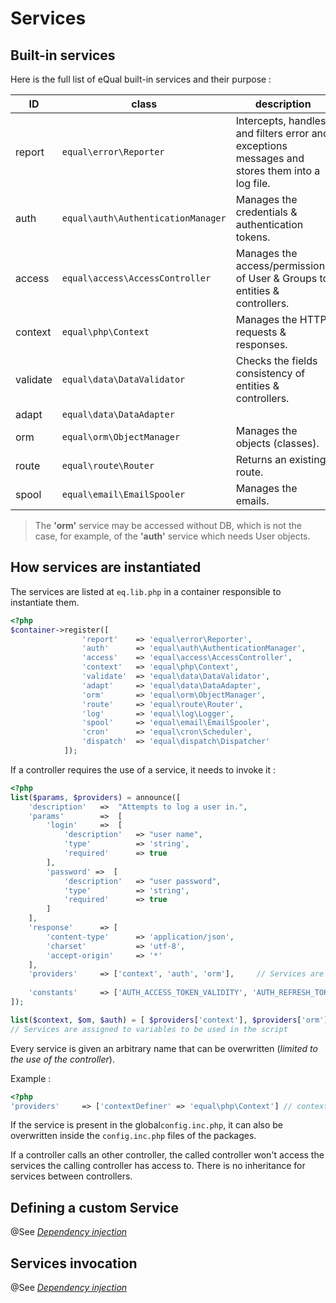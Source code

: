 # Services

## Built-in services


Here is the full list of eQual built-in services and their purpose :

|ID|class|description|
|--|--|--|
|report|`equal\error\Reporter`|Intercepts, handles and filters error and exceptions messages and stores them into a log file. |
|auth|`equal\auth\AuthenticationManager`| Manages the credentials & authentication tokens. |
|access|`equal\access\AccessController`| Manages the access/permissions of User & Groups to entities & controllers. |
|context|`equal\php\Context`| Manages the HTTP requests & responses. |
|validate|`equal\data\DataValidator`| Checks the fields consistency of entities & controllers. |
|adapt|`equal\data\DataAdapter`| |
|orm|`equal\orm\ObjectManager`| Manages the objects (classes). |
|route|`equal\route\Router`| Returns an existing route. |
|spool|`equal\email\EmailSpooler`| Manages the emails. |

>  The **'orm'** service may be accessed without DB, which is not the case, for example, of the **'auth'** service which needs User objects.

## How services are instantiated

The services are listed at `eq.lib.php` in a container responsible to instantiate them.

```php
<?php
$container->register([
                'report'    => 'equal\error\Reporter',						
                'auth'      => 'equal\auth\AuthenticationManager',
                'access'    => 'equal\access\AccessController',
                'context'   => 'equal\php\Context',
                'validate'  => 'equal\data\DataValidator',
                'adapt'     => 'equal\data\DataAdapter',
                'orm'       => 'equal\orm\ObjectManager',
                'route'     => 'equal\route\Router',
                'log'       => 'equal\log\Logger',
                'spool'     => 'equal\email\EmailSpooler',
                'cron'      => 'equal\cron\Scheduler',
                'dispatch'  => 'equal\dispatch\Dispatcher'
            ]);
```

If a controller requires the use of a service, it needs to invoke it :

```php
<?php
list($params, $providers) = announce([
    'description'	=>	"Attempts to log a user in.",
    'params' 		=>	[
        'login'		=>	[
            'description'   => "user name",
            'type'          => 'string',
            'required'      => true
        ],
        'password' =>  [
            'description'   => "user password",
            'type'          => 'string',
            'required'      => true
        ]
    ],
    'response'      => [
        'content-type'      => 'application/json',
        'charset'           => 'utf-8',
        'accept-origin'     => '*'
    ],    
    'providers'     => ['context', 'auth', 'orm'],     // Services are invoked                                   
    
    'constants'     => ['AUTH_ACCESS_TOKEN_VALIDITY', 'AUTH_REFRESH_TOKEN_VALIDITY', 'AUTH_TOKEN_HTTPS']    
]);

list($context, $om, $auth) = [ $providers['context'], $providers['orm'], $providers['auth']]; 
// Services are assigned to variables to be used in the script
```

Every service is given an arbitrary name that can be overwritten (*limited to the use of the controller*).

Example : 

```php
<?php
'providers'     => ['contextDefiner' => 'equal\php\Context'] // contextDefiner instead of context
```

If the service is present in the global`config.inc.php`, it can also be overwritten inside the `config.inc.php` files of the packages.

If a controller calls an other controller, the called controller won't access the services the calling controller has access to. There is no inheritance for services between controllers.

## Defining a custom Service

@See [*Dependency injection*](dependency-injection.md)

## Services invocation

@See [*Dependency injection*](dependency-injection.md)






​       

